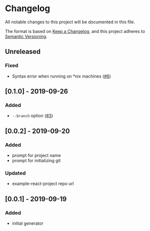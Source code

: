 # Changelog

All notable changes to this project will be documented in this file.

The format is based on [Keep a Changelog](https://keepachangelog.com/en/1.0.0/),
and this project adheres to [Semantic Versioning](https://semver.org/spec/v2.0.0.html).

## Unreleased

### Fixed

- Syntax error when running on \*nix machines ([#6](https://github.com/JBKLabs/create-react-app/issues/6))

## [0.1.0] - 2019-09-26

### Added

- `--branch` option ([#3](https://github.com/JBKLabs/create-react-app/issues/3))

## [0.0.2] - 2019-09-20

### Added

- prompt for project name
- prompt for initializing git

### Updated

- example-react-project repo url

## [0.0.1] - 2019-09-19

### Added

- initial generator
